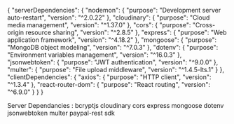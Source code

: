 {
  "serverDependencies": {
    "nodemon": {
      "purpose": "Development server auto-restart",
      "version": "^2.0.22"
    },
    "cloudinary": {
      "purpose": "Cloud media management",
      "version": "^1.37.0"
    },
    "cors": {
      "purpose": "Cross-origin resource sharing",
      "version": "^2.8.5"
    },
    "express": {
      "purpose": "Web application framework",
      "version": "^4.18.2"
    },
    "mongoose": {
      "purpose": "MongoDB object modeling",
      "version": "^7.0.3"
    },
    "dotenv": {
      "purpose": "Environment variables management",
      "version": "^16.0.3"
    },
    "jsonwebtoken": {
      "purpose": "JWT authentication",
      "version": "^9.0.0"
    },
    "multer": {
      "purpose": "File upload middleware",
      "version": "^1.4.5-lts.1"
    }
  },
  "clientDependencies": {
    "axios": {
      "purpose": "HTTP client",
      "version": "^1.3.4"
    },
    "react-router-dom": {
      "purpose": "React routing",
      "version": "^6.9.0"
    }
  }
}


Server Dependancies : bcryptjs  cloudinary cors express mongoose dotenv jsonwebtoken multer paypal-rest sdk